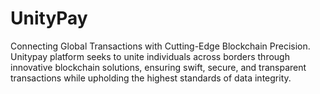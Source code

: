 # UnityPay
Connecting Global Transactions with Cutting-Edge Blockchain Precision. Unitypay platform seeks to unite individuals across borders through innovative blockchain solutions, ensuring swift, secure, and transparent transactions while upholding the highest standards of data integrity.
